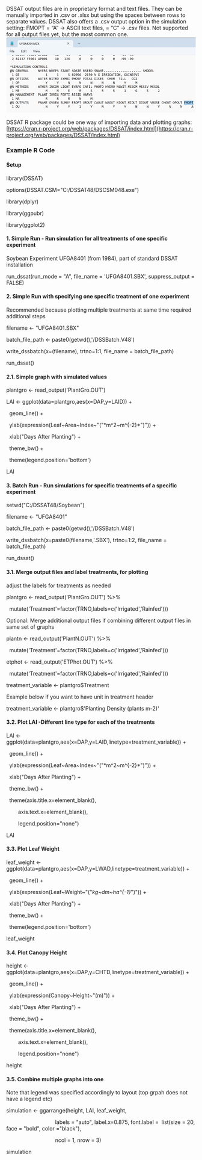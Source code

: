 DSSAT output files are in proprietary format and text files. They can be manually imported in .csv or .xlsx but using the spaces between rows to separate values. DSSAT also offers a .csv output option in the simulation setting: FMOPT = “A” → ASCII text files, = “C” → .csv files. Not supported for all output files yet, but the most common one.
![](Pasted%20image%2020231213182021.png)

DSSAT R package could be one way of importing data and plotting graphs: [https://cran.r-project.org/web/packages/DSSAT/index.html](https://cran.r-project.org/web/packages/DSSAT/index.html)


### Example R Code

#### Setup

library(DSSAT)

options(DSSAT.CSM="C:/DSSAT48/DSCSM048.exe")

library(dplyr)

library(ggpubr)

library(ggplot2)

#### 1. Simple Run - Run simulation for all treatments of one specific experiment

Soybean Experiment UFGA8401 (from 1984), part of standard DSSAT installation

run_dssat(run_mode = "A", file_name = 'UFGA8401.SBX', suppress_output = FALSE)

#### 2. Simple Run with specifying one specific treatment of one experiment

Recommended because plotting multiple treatments at same time required additional steps

filename <- "UFGA8401.SBX"

batch_file_path <- paste0(getwd(),'/DSSBatch.V48')

write_dssbatch(x=(filename), trtno=1:1, file_name = batch_file_path)

run_dssat()

#### 2.1. Simple graph with simulated values

plantgro <- read_output('PlantGro.OUT')

LAI <- ggplot(data=plantgro,aes(x=DAP,y=LAID)) +

  geom_line() +

  ylab(expression(Leaf~Area~Index~"("*m^2~m^{-2}*")")) +

  xlab("Days After Planting") +

  theme_bw() +

  theme(legend.position='bottom')

LAI

#### 3. Batch Run - Run simulations for specific treatments of a specific experiment

setwd("C:/DSSAT48/Soybean")

filename <- "UFGA8401"

batch_file_path <- paste0(getwd(),'/DSSBatch.V48')

write_dssbatch(x=paste0(filename,'.SBX'), trtno=1:2, file_name = batch_file_path)

run_dssat()

  

#### 3.1. Merge output files and label treatments, for plotting

adjust the labels for treatments as needed

plantgro <- read_output('PlantGro.OUT') %>%

  mutate('Treatment'=factor(TRNO,labels=c('Irrigated','Rainfed')))

Optional: Merge additional output files if combining different output files in same set of graphs

plantn <- read_output('PlantN.OUT') %>%

  mutate('Treatment'=factor(TRNO,labels=c('Irrigated','Rainfed')))

etphot <- read_output('ETPhot.OUT') %>%

  mutate('Treatment'=factor(TRNO,labels=c('Irrigated','Rainfed')))

treatment_variable <- plantgro$Treatment

Example below if you want to have unit in treatment header

treatment_variable <- plantgro$'Planting Density (plants m-2)'

#### 3.2. Plot LAI -Different line type for each of the treatments

LAI <- ggplot(data=plantgro,aes(x=DAP,y=LAID,linetype=treatment_variable)) +

  geom_line() +

  ylab(expression(Leaf~Area~Index~"("*m^2~m^{-2}*")")) +

  xlab("Days After Planting") +

  theme_bw() +

  theme(axis.title.x=element_blank(),

        axis.text.x=element_blank(),

        legend.position="none")

LAI

#### 3.3. Plot Leaf Weight

leaf_weight <- ggplot(data=plantgro,aes(x=DAP,y=LWAD,linetype=treatment_variable)) +

  geom_line() +

  ylab(expression(Leaf~Weight~"("*kg~dm~ha^{-1}*")")) +

  xlab("Days After Planting") +

  theme_bw() +

  theme(legend.position='bottom')

leaf_weight

#### 3.4. Plot Canopy Height

height <- ggplot(data=plantgro,aes(x=DAP,y=CHTD,linetype=treatment_variable)) +

  geom_line() +

  ylab(expression(Canopy~Height~"(m)")) +

  xlab("Days After Planting") +

  theme_bw() +

  theme(axis.title.x=element_blank(),

        axis.text.x=element_blank(),

        legend.position="none")

height

#### 3.5. Combine multiple graphs into one

Note that legend was specified accordingly to layout (top grpah does not have a legend etc)

simulation <- ggarrange(height, LAI, leaf_weight,

                                 labels = "auto", label.x=0.875, font.label =  list(size = 20, face = "bold", color ="black"),

                                 ncol = 1, nrow = 3)

simulation